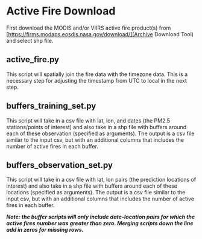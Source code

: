 # Active Fire Download
First download the MODIS and/or VIIRS active fire product(s) from [https://firms.modaps.eosdis.nasa.gov/download/](Archive Download Tool) and select shp file.

## active_fire.py
This script will spatially join the fire data with the timezone data. This is a necessary step for adjusting the timestamp from UTC to local in the next step.

## buffers_training_set.py
This script will take in a csv file with lat, lon, and dates (the PM2.5 stations/points of interest) and also take in a shp file with buffers around each of these observation (specified as arguments). The output is a csv file similar to the input csv, but with an additional columns that includes the number of active fires in each buffer. 

## buffers_observation_set.py
This script will take in a csv file with lat, lon pairs (the prediction locations of interest) and also take in a shp file with buffers around each of these locations (specified as arguments). The output is a csv file similar to the input csv, but with an additional columns that includes the number of active fires in each buffer. 

___Note: the buffer scripts will only include date-location pairs for which the active fires number was greater than zero. Merging scripts down the line add in zeros for missing rows.___ 

